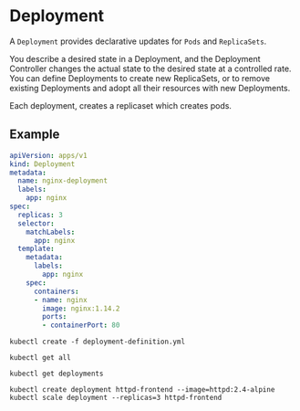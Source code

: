 # Deployment

A ```Deployment``` provides declarative updates for ```Pods``` and ```ReplicaSets```.

You describe a desired state in a Deployment, and the Deployment Controller changes the actual state to the desired
state at a controlled rate. You can define Deployments to create new ReplicaSets,
or to remove existing Deployments and adopt all their resources with new Deployments.

Each deployment, creates a replicaset which creates pods.

## Example

```yml
apiVersion: apps/v1
kind: Deployment
metadata:
  name: nginx-deployment
  labels:
    app: nginx
spec:
  replicas: 3
  selector:
    matchLabels:
      app: nginx
  template:
    metadata:
      labels:
        app: nginx
    spec:
      containers:
      - name: nginx
        image: nginx:1.14.2
        ports:
        - containerPort: 80
```

```shell
kubectl create -f deployment-definition.yml
```

```shell
kubectl get all
```

```shell
kubectl get deployments
```

```shell
kubectl create deployment httpd-frontend --image=httpd:2.4-alpine
kubectl scale deployment --replicas=3 httpd-frontend
```
